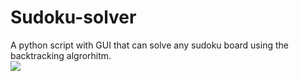 # Sudoku-solver
A python script with GUI that can solve any sudoku board using the backtracking algrorhitm. <br/>
![](https://upload.wikimedia.org/wikipedia/commons/thumb/f/ff/Sudoku-by-L2G-20050714.svg/220px-Sudoku-by-L2G-20050714.svg.png)
